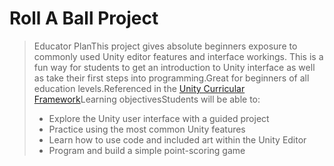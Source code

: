 # Roll A Ball Project

> Educator PlanThis project gives absolute beginners exposure to commonly used Unity editor features and interface workings. This is a fun way for students to get an introduction to Unity interface as well as take their first steps into programming.Great for beginners of all education levels.Referenced in the [Unity Curricular Framework](https://create.unity3d.com/unity-educator-toolkit-whitepaper)Learning objectivesStudents will be able to:
>
> * Explore the Unity user interface with a guided project
> * Practice using the most common Unity features
> * Learn how to use code and included art within the Unity Editor
> * Program and build a simple point-scoring game

